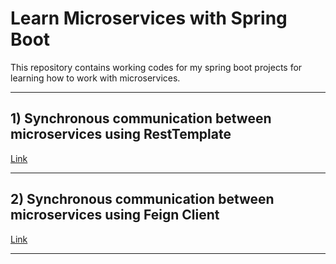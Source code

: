 # Learn Microservices with Spring Boot


This repository contains working codes for my spring boot projects for learning how to work with microservices.

<hr>

## 1) Synchronous communication between microservices using RestTemplate <br>
<a href="https://github.com/umang345/learn-microservices/tree/master/synchronous-communication-rest-template">Link</a>  
<hr>

## 2) Synchronous communication between microservices using Feign Client <br>
<a href="https://github.com/umang345/learn-microservices/tree/master/synchronous-communication-feign-client">Link</a>

<hr>